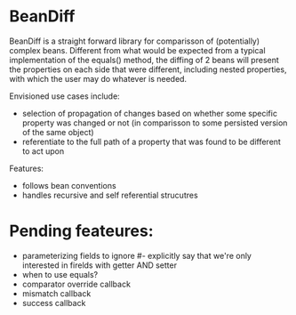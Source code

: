 BeanDiff
========

BeanDiff is a straight forward library for comparisson of (potentially) complex beans. Different from what would be expected
from a typical implementation of the equals() method, the diffing of 2 beans will present the properties on each side that were different, including nested properties, with which the user may do whatever is needed.

Envisioned use cases include:
- selection of propagation of changes based on whether some specific property was changed or not (in comparisson to some persisted version of the same object)
- referentiate to the full path of a property that was found to be different to act upon


Features:
- follows bean conventions
- handles recursive and self referential strucutres


Pending feateures:
==================

- parameterizing fields to ignore
#- explicitly say that we're only interested in firelds with getter AND setter
- when to use equals?
- comparator override callback
- mismatch callback
- success callback

